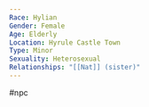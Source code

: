 ```yaml
---
Race: Hylian
Gender: Female
Age: Elderly
Location: Hyrule Castle Town
Type: Minor
Sexuality: Heterosexual
Relationships: "[[Nat]] (sister)"
---
```

#npc 


